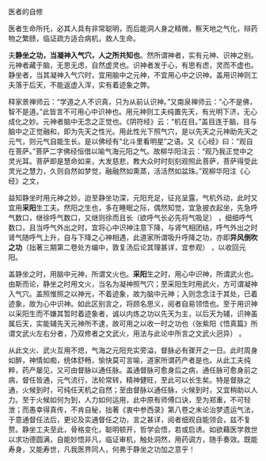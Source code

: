 医者的自修

医者生命所托，必其人具有非常聪明，而后能洞人身之精微，察天地之气化，辩药物之繁赜，临证疏方适合病机，救人生命。

夫**静坐之功，当凝神入气穴，人之所共知也**。然所谓神者，实有元神、识神之别。
元神者藏于脑，无思无虑，自然虚灵也。识神者发于心，有思有虑，灵而不虚也。
静坐者，当其凝神入气穴时，宜用脑中之元神，不宜用心中之识神。盖用识神则工夫落于后天，不能返虚入浑，实有着迹象之弊。

释家景禅师云：“学道之人不识真，只为从前认识神。”又南泉禅师云：“心不是佛，智不是道。”此皆言不可用心中识神也。用元神则工夫纯置先天，有光明下济，无心成化之妙。元神者脑中无念之正觉也。《阴符经》云：“机在目。”盖目连于脑，目与脑中之正觉融和，即为先天之性光。用此性光下照气穴，是以先天之元神助先天之元气，则元气自能生长。是以佛经有“北斗里看明星”之语。又《心经》曰：“观自在菩萨。”菩萨二字佛经恒借以喻气海元阳之气。故柳华阳注云：“观乃我正觉中之灵光耳。菩萨即是慧命如来，大发慈悲，教大众时时刻刻观照此菩萨，菩萨得受此灵光之慧力，久则自然如梦觉，融融然如熏蒸，活活然如盆珠。”观柳华阳注《心经》之文，

益知静坐时用元神之妙。迨至静坐功深，元阳充足，征兆呈露，气机外动，此时又宜用**采阳**生工夫。然阳之生也，多在睡眠之际，偶然知觉，宜急披衣起坐，先急呼气数口，继徐呼气数口，又继则徐而且长（欲呼气长必先将气吸足） ，细细呼气数口，且当呼气外出之时，宜将心中识神注意下降，与肾气相团结，呼气外出之时肾气随呼气上升，自与下降之心神相遇，此道家所谓吸升呼降之功，亦即**异风倒吹之功**（拙著三期第二卷处方编中，敦复汤后论其理甚详，宜参观） ，以收回元阳。

盖静坐之时，用脑中元神，所谓文火也。**采阳**生之时，用心中识神，所谓武火也。由斯而论，静坐之时用文火，当名为凝神照气穴；至采阳生时用武火，方可谓凝神入气穴。盖照惟照之以神光，不着迹象，故为脑中元神；入则念念注于其处，已着迹象，故为心中识神。如此区别言之，将顾名思义，阅者自易领悟也。至于用识神以采阳生而不嫌其暂时着迹象者，诚以内炼之功以先天为主，以后天为辅，识神虽属后天，实能辅先天元神所不逮，故可用之以收一时之功也（张紫阳《悟真篇》所谓文武火左右分者，乃双修者之文武火，用法与此论中所言之文武火迥异） 。

从此文火、武火互用不熄，气海之元阳充实旁溢，督脉必有骤开之一日。此时周身如醉，神情如痴，统体舒畅，愉快莫可言喻，道家所谓药产者是也。从此工夫纯粹，药产屡见，又可由督脉以通任脉。盖通督脉可愈身后之病，通任脉可愈身前之病，督任皆通，元气流行，法轮常转，精神健旺，至此可以长生矣。特是督脉之通，火候到时，可纯任天机之自然；至由督脉以通任脉，火候到时，又宜稍助以人力。至于火候如何为到，人力如何运用，此中原有师傅口诀，至为郑重，不可轻泄；而愚幸得真传，不肯自秘，拙著《衷中参西录》第八卷之末论治梦遗运气法，于意通督任法后，更论及实通督任之功，言之甚详，阅者细观自能领会，兹不复赘。静坐工夫至此，骨格变化，聪明顿开，哲学会悟，若或启诱。如欲藉医学救世以求功德圆满，自能妙悟非凡，临证审机，触处洞然，用药调方，随手奏效。既能寿身，又能寿世，凡我医界同人，何弗于静坐之功加之意乎！
